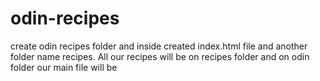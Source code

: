 # odin-recipes
create odin recipes folder and inside created index.html file and another folder name recipes. All our recipes will be on recipes folder and on odin folder our main file will be